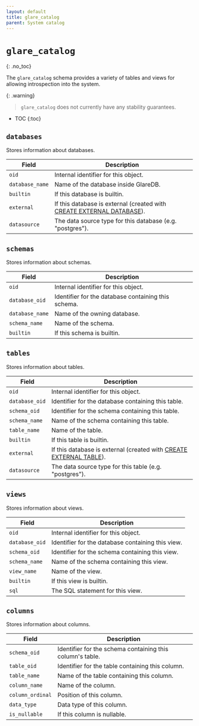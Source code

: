 ```yaml
---
layout: default
title: glare_catalog
parent: System catalog
---
```


# `glare_catalog`
{: .no_toc}

The `glare_catalog` schema provides a variety of tables and views for allowing
introspection into the system.

{: .warning}
> `glare_catalog` does not currently have any stability guarantees.

- TOC
{:toc}

## `databases`

Stores information about databases.

| Field           | Description                                                             |
|-----------------|-------------------------------------------------------------------------|
| `oid`           | Internal identifier for this object.                                    |
| `database_name` | Name of the database inside GlareDB.                                    |
| `builtin`       | If this database is builtin.                                            |
| `external`      | If this database is external (created with [CREATE EXTERNAL DATABASE]). |
| `datasource`    | The data source type for this database (e.g. "postgres").               |

## `schemas`

Stores information about schemas.

| Field           | Description                                         |
|-----------------|-----------------------------------------------------|
| `oid`           | Internal identifier for this object.                |
| `database_oid`  | Identifier for the database containing this schema. |
| `database_name` | Name of the owning database.                        |
| `schema_name`   | Name of the schema.                                 |
| `builtin`       | If this schema is builtin.                          |

## `tables`

Stores information about tables.

| Field          | Description                                                          |
|----------------|----------------------------------------------------------------------|
| `oid`          | Internal identifier for this object.                                 |
| `database_oid` | Identifier for the database containing this table.                   |
| `schema_oid`   | Identifier for the schema containing this table.                     |
| `schema_name`  | Name of the schema containing this table.                            |
| `table_name`   | Name of the table.                                                   |
| `builtin`      | If this table is builtin.                                            |
| `external`     | If this database is external (created with [CREATE EXTERNAL TABLE]). |
| `datasource`   | The data source type for this table (e.g. "postgres").               |

## `views`

Stores information about views.

| Field          | Description                                       |
|----------------|---------------------------------------------------|
| `oid`          | Internal identifier for this object.              |
| `database_oid` | Identifier for the database containing this view. |
| `schema_oid`   | Identifier for the schema containing this view.   |
| `schema_name`  | Name of the schema containing this view.          |
| `view_name`    | Name of the view.                                 |
| `builtin`      | If this view is builtin.                          |
| `sql`          | The SQL statement for this view.                  |

## `columns`

Stores information about columns.

| Field            | Description                                               |
|------------------|-----------------------------------------------------------|
| `schema_oid`     | Identifier for the schema containing this column's table. |
| `table_oid`      | Identifier for the table containing this column.          |
| `table_name`     | Name of the table containing this column.                 |
| `column_name`    | Name of the column.                                       |
| `column_ordinal` | Position of this column.                                  |
| `data_type`      | Data type of this column.                                 |
| `is_nullable`    | If this column is nullable.                               |

[CREATE EXTERNAL TABLE]: {{site.baseurl}}/docs/sql-commands/create-external-table
[CREATE EXTERNAL DATABASE]: {{site.baseurl}}/docs/sql-commands/create-external-database



